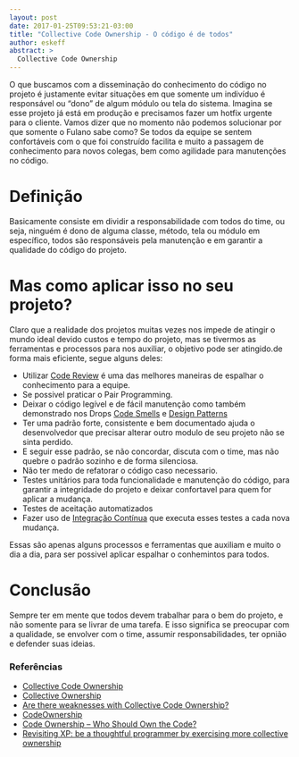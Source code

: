 ```yaml
---
layout: post
date: 2017-01-25T09:53:21-03:00
title: "Collective Code Ownership - O código é de todos"
author: eskeff
abstract: >
  Collective Code Ownership
---
```


O que buscamos com a disseminação do conhecimento do código no projeto é justamente evitar situações em que somente um indivíduo é responsável ou “dono” de algum módulo ou tela do sistema. Imagina se esse projeto já está em produção e precisamos fazer um hotfix urgente para o cliente. Vamos dizer que no momento não podemos solucionar por que somente o Fulano sabe como?
Se todos da equipe se sentem confortáveis com o que foi construído facilita e muito a passagem de conhecimento para novos colegas, bem como agilidade para manutenções no código.

# Definição

Basicamente consiste em dividir a responsabilidade com todos do time, ou seja, ninguém é dono de alguma classe, método, tela  ou módulo em específico, todos são responsáveis pela manutenção e em garantir a qualidade do código do projeto.

# Mas como aplicar isso no seu projeto?

Claro que a realidade dos projetos muitas vezes nos impede de atingir o mundo ideal devido custos e tempo do projeto, mas se tivermos as ferramentas e processos para nos auxiliar, o objetivo pode ser atingido.de forma mais eficiente, segue alguns deles:

 - Utilizar [Code Review](http://cwisoftware.github.io/drops/code-review) é uma das melhores maneiras de espalhar o conhecimento para a equipe.
 - Se possivel praticar o Pair Programming.
 - Deixar o código legível e de fácil manutenção como também demonstrado nos Drops [Code Smells](http://cwisoftware.github.io/drops/codesmells-dry-kiss)  e  [Design Patterns](http://cwisoftware.github.io/drops/design-patterns) 
 - Ter uma padrão forte, consistente e bem documentado ajuda o desenvolvedor que precisar alterar outro modulo de seu projeto não se sinta perdido. 
 - E seguir esse padrão, se não concordar, discuta com o time, mas não quebre o padrão sozinho e de forma silenciosa.
 - Não ter medo de refatorar o código caso necessario.
 - Testes unitários para toda funcionalidade e manutenção do código, para garantir a integridade do projeto e deixar confortavel para quem for aplicar a mudança.
 - Testes de aceitação automatizados 
 - Fazer uso de [Integração Contínua](http://cwisoftware.github.io/drops/maturidade-integracao-continua) que executa esses testes a cada nova mudança.

Essas são apenas alguns processos e ferramentas que auxiliam e muito o dia a dia, para ser possivel aplicar espalhar o conhemintos para todos.

# Conclusão

Sempre ter em mente que todos devem trabalhar para o bem do projeto, e não somente para se livrar de uma tarefa.
E isso significa se preocupar com a qualidade, se envolver com o time, assumir responsabilidades, ter opnião e defender suas ideias. 

### Referências

 - [Collective Code Ownership](http://wiki.c2.com/?CollectiveCodeOwnership)
 - [Collective Ownership](http://www.extremeprogramming.org/rules/collective.html)
 - [Are there weaknesses with Collective Code Ownership?](https://www.infoq.com/news/2008/05/weaknesses_collective_code) 
 - [CodeOwnership](https://www.martinfowler.com/bliki/CodeOwnership.html)
 - [Code Ownership – Who Should Own the Code?](http://swreflections.blogspot.com.br/2013/04/code-ownership-who-should-own-code.html)
 - [Revisiting XP: be a thoughtful programmer by exercising more collective ownership](https://www.infoq.com/articles/revisit-p-collective) 
